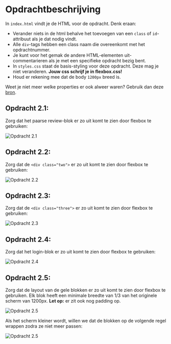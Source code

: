 # Opdrachtbeschrijving
In `index.html` vindt je de HTML voor de opdracht. Denk eraan:
* Verander niets in de html behalve het toevoegen van een `class` of `id`-attribuut als je dat nodig vindt.
* Alle `div`-tags hebben een class naam die overeenkomt met het opdrachtnummer. 
* Je kunt voor het gemak de andere HTML-elementen uit-commentarieren als je met een specifieke opdracht bezig bent.
* In `styles.css` staat de basis-styling voor deze opdracht. Deze mag je niet veranderen. **Jouw css schrijf je in flexbox.css!**
* Houd er rekening mee dat de body `1200px` breed is.

Weet je niet meer welke properties er ook alweer waren? Gebruik dan deze [bron](https://css-tricks.com/snippets/css/a-guide-to-flexbox/).

## Opdracht 2.1:
Zorg dat het paarse review-blok er zo uit komt te zien door flexbox te gebruiken:

![Opdracht 2.1](./assets/one.png "Eindresultaat")


## Opdracht 2.2:
Zorg dat de `<div class="two">` er zo uit komt te zien door flexbox te gebruiken:

![Opdracht 2.2](./assets/two.png "Eindresultaat")

## Opdracht 2.3:
Zorg dat de `<div class="three">` er zo uit komt te zien door flexbox te gebruiken:

![Opdracht 2.3](./assets/three.png "Eindresultaat")

## Opdracht 2.4:
Zorg dat het login-blok er zo uit komt te zien door flexbox te gebruiken:

![Opdracht 2.4](./assets/four.png "Eindresultaat")

## Opdracht 2.5:
Zorg dat de layout van de gele blokken er zo uit komt te zien door flexbox te gebruiken. 
Elk blok heeft een minimale breedte van 1/3 van het originele scherm van 1200px. **Let op:** er zit ook nog padding op. 

![Opdracht 2.5](./assets/five-big.png "Eindresultaat")

Als het scherm kleiner wordt, willen we dat de blokken op de volgende regel wrappen zodra ze niet meer passen:

![Opdracht 2.5](./assets/five-small.png "Eindresultaat")
